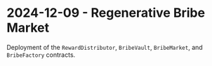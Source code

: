 # 2024-12-09 - Regenerative Bribe Market

Deployment of the `RewardDistributor`, `BribeVault`, `BribeMarket`, and `BribeFactory` contracts. 


